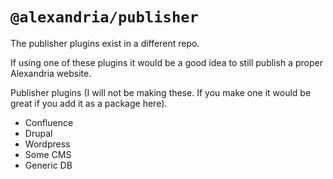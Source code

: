 # `@alexandria/publisher`
The publisher plugins exist in a different repo.

If using one of these plugins it would be a good idea to still publish a proper Alexandria website.

Publisher plugins (I will not be making these. If you make one it would be great if you add it as a package here).
* Confluence
* Drupal
* Wordpress
* Some CMS
* Generic DB
